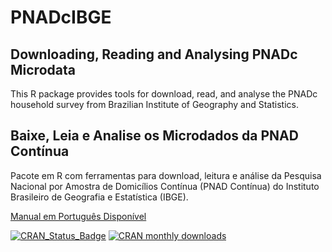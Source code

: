 # PNADcIBGE
## Downloading, Reading and Analysing PNADc Microdata

This R package provides tools for download, read, and analyse the PNADc	household survey from Brazilian Institute of Geography and Statistics.

## Baixe, Leia e Analise os Microdados da PNAD Contínua

Pacote em R com ferramentas para download, leitura e análise da Pesquisa Nacional por Amostra de Domicílios Contínua (PNAD Contínua) do Instituto Brasileiro de Geografia e Estatística (IBGE).

[Manual em Português Disponível](https://rpubs.com/BragaDouglas/335574)

[![CRAN_Status_Badge](http://www.r-pkg.org/badges/version/PNADcIBGE)](https://cran.r-project.org/package=PNADcIBGE) [![CRAN monthly downloads](http://cranlogs.r-pkg.org/badges/PNADcIBGE "CRAN monthly downloads")](https://cran.r-project.org/package=PNADcIBGE)
